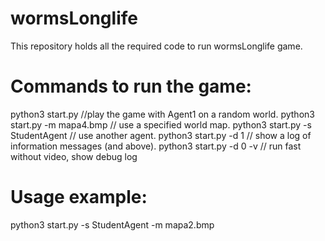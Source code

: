 # wormsLonglife
This repository holds all the required code to run wormsLonglife game.




# Commands to run the game:
python3 start.py                  //play the game with Agent1 on a random world.
python3 start.py -m mapa4.bmp     // use a specified world map.
python3 start.py -s StudentAgent  // use another agent.
python3 start.py -d 1             // show a log of information messages (and above).
python3 start.py -d 0 -v          // run fast without video, show debug log

# Usage example:
python3 start.py -s StudentAgent -m mapa2.bmp

